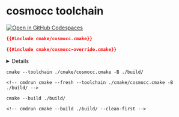 # cosmocc toolchain

[![Open in GitHub Codespaces](https://github.com/codespaces/badge.svg)](https://codespaces.new/jcbhmr/cmakebyexample.jcbhmr.com?quickstart=1&devcontainer_path=.devcontainer%2Fcosmocc-toolchain%2Fdevcontainer.json)

```cmake:cmake/cosmocc.cmake
{{#include cmake/cosmocc.cmake}}
```

```cmake:cmake/cosmocc-override.cmake
{{#include cmake/cosmocc-override.cmake}}
```

<details>

```c:main.c
{{#include main.c}}
```

```cmake:CMakeLists.txt
{{#include CMakeLists.txt}}
```

</details>

```sh:
cmake --toolchain ./cmake/cosmocc.cmake -B ./build/
```

```
<!-- cmdrun cmake --fresh --toolchain ./cmake/cosmocc.cmake -B ./build/ -->
```

```sh:
cmake --build ./build/
```

```
<!-- cmdrun cmake --build ./build/ --clean-first -->
```
